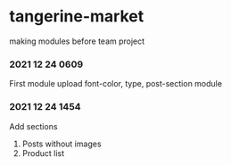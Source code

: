 # tangerine-market
making modules before team project

### 2021 12 24 0609
First module upload
font-color, type, post-section module

### 2021 12 24 1454
Add sections
1. Posts without images
2. Product list

